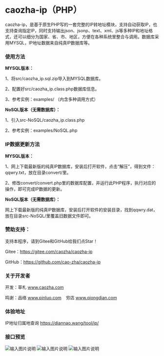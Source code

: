 # caozha-ip（PHP）

caozha-ip，是基于原生PHP写的一套完整的IP转地址模块，支持自动获取IP，也支持查询指定IP，同时支持输出json、jsonp、text、xml、js等多种IP和地址格式，还可以细分为国家、省、市、地区，方便在各种系统里整合与调用。数据库采用MYSQL，IP地址数据来自纯真IP数据库等。

### 使用方法

 **MYSQL版本：** 

1、将src/caozha_ip.sql.zip导入到MYSQL数据库。

2、配置好src/caozha_ip.class.php数据库信息。

3、参考实例：examples/ （内含多种调用方式）


 **NoSQL版本（无需数据库）：** 

1、引入src-NoSQL/caozha_ip.class.php

2、参考实例：examples/NoSQL.php


### IP数据更新方法

 **MYSQL版本：** 

1、网上下载最新版的纯真IP数据库，安装后打开软件，点击“解压”，得到文件：qqwry.txt，放在目录convert/里。

2、修改convert/convert.php里的数据库配置，并运行此PHP程序，执行对应的操作，即可完成IP数据的更新。


 **NoSQL版本（无需数据库）：** 
 
网上下载最新版的纯真IP数据库，安装后打开软件的安装目录，找到qqwry.dat，放在目录src-NoSQL/里覆盖旧数据文件即可。


### 赞助支持：

支持本程序，请到Gitee和GitHub给我们点Star！

Gitee：https://gitee.com/caozha/caozha-ip

GitHub：https://github.com/cao-zha/caozha-ip

### 关于开发者

开发：草札 www.caozha.com

鸣谢：品络 www.pinluo.com  &ensp;  穷店 www.qiongdian.com

### 体验地址

IP地址归属地查询  https://diannao.wang/tool/ip/

### 接口预览

![输入图片说明](https://images.gitee.com/uploads/images/2020/0508/104100_70342dc1_7397417.png "1")
![输入图片说明](https://images.gitee.com/uploads/images/2020/0508/104113_eac0fbba_7397417.png "2")
![输入图片说明](https://images.gitee.com/uploads/images/2020/0508/104123_e8e90e7d_7397417.png "3")



